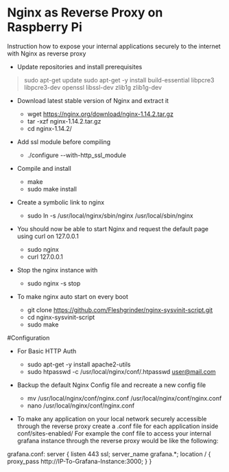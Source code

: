 # Nginx as Reverse Proxy on Raspberry Pi

Instruction how to expose your internal applications securely to the internet with Nginx as reverse proxy

- Update repositories and install prerequisites
>sudo apt-get update
>sudo apt-get -y install build-essential libpcre3 libpcre3-dev openssl libssl-dev zlib1g zlib1g-dev
- Download latest stable version of Nginx and extract it
	- wget https://nginx.org/download/nginx-1.14.2.tar.gz
	- tar -xzf nginx-1.14.2.tar.gz
	- cd nginx-1.14.2/
- Add ssl module before compiling
	- ./configure --with-http_ssl_module
- Compile and install
	- make
	- sudo make install
- Create a symbolic link to nginx
	- sudo ln -s /usr/local/nginx/sbin/nginx /usr/local/sbin/nginx

- You should now be able to start Nginx and request the default page using curl on 127.0.0.1
	- sudo nginx 
	- curl 127.0.0.1
- Stop the nginx instance with
	- sudo nginx -s stop

- To make nginx auto start on every boot
	- git clone https://github.com/Fleshgrinder/nginx-sysvinit-script.git
	- cd nginx-sysvinit-script
	- sudo make

#Configuration
- For Basic HTTP Auth 
	- sudo apt-get -y install apache2-utils
	- sudo htpasswd -c /usr/local/nginx/conf/.htpasswd user@mail.com

- Backup the default Nginx Config file and recreate a new config file
	- mv /usr/local/nginx/conf/nginx.conf /usr/local/nginx/conf/nginx.conf
	- nano /usr/local/nginx/conf/nginx.conf


- To make any application on your local network securely accessible through the reverse proxy create a .conf file for each application inside conf/sites-enabled/ 
For example the conf file to access your internal grafana instance through the reverse proxy would be like the following:

grafana.conf:
server {
    listen 443 ssl;
    server_name grafana.*;
    location / {
      proxy_pass http://IP-To-Grafana-Instance:3000;
    }
}

